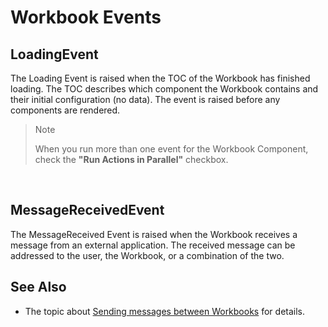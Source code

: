 
# Workbook Events

## LoadingEvent

 The Loading Event is raised when the TOC of the Workbook has finished loading. The TOC describes which component the Workbook contains and their initial configuration (no data). The event is raised before any components are rendered. 

>> [!NOTE]
> When you run more than one event for the Workbook Component, check the **"Run Actions in Parallel"** checkbox.

<br/>

## MessageReceivedEvent

 The MessageReceived Event is raised when the Workbook receives a message from an external application. The received message can be addressed to the user, the Workbook, or a combination of the two. 
<br/>

## See Also

* The topic about [Sending messages between Workbooks](sendingmsgbetween.md) for details. 
